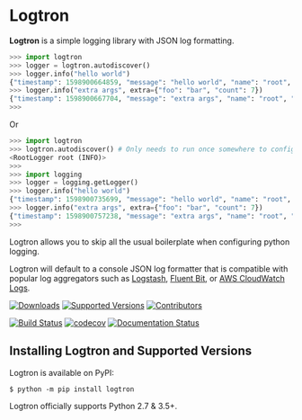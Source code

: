 # Logtron

**Logtron** is a simple logging library with JSON log formatting.

```python
>>> import logtron
>>> logger = logtron.autodiscover()
>>> logger.info("hello world")
{"timestamp": 1598900664859, "message": "hello world", "name": "root", "level": 20, "context": {}, "extra": {}}
>>> logger.info("extra args", extra={"foo": "bar", "count": 7})
{"timestamp": 1598900667704, "message": "extra args", "name": "root", "level": 20, "context": {}, "extra": {"foo": "bar", "count": 7}}
>>>
```

Or

```python
>>> import logtron
>>> logtron.autodiscover() # Only needs to run once somewhere to configure the root logger
<RootLogger root (INFO)>
>>>
>>> import logging
>>> logger = logging.getLogger()
>>> logger.info("hello world")
{"timestamp": 1598900735699, "message": "hello world", "name": "root", "level": 20, "context": {}, "extra": {}}
>>> logger.info("extra args", extra={"foo": "bar", "count": 7})
{"timestamp": 1598900757238, "message": "extra args", "name": "root", "level": 20, "context": {}, "extra": {"foo": "bar", "count": 7}}
>>>
```

Logtron allows you to skip all the usual boilerplate when configuring python logging.

Logtron will default to a console JSON log formatter that is compatible with popular log aggregators such as [Logstash](https://www.elastic.co/guide/en/logstash/current/introduction.html), [Fluent Bit](https://docs.fluentbit.io/manual/), or [AWS CloudWatch Logs](https://docs.aws.amazon.com/AmazonCloudWatch/latest/logs/WhatIsCloudWatchLogs.html).

[![Downloads](https://pepy.tech/badge/logtron/month)](https://pepy.tech/project/logtron/month)
[![Supported Versions](https://img.shields.io/pypi/pyversions/logtron.svg)](https://pypi.org/project/logtron)
[![Contributors](https://img.shields.io/github/contributors/ilija1/logtron.svg)](https://github.com/ilija1/logtron/graphs/contributors)

[![Build Status](https://travis-ci.org/ilija1/logtron.svg?branch=master)](https://travis-ci.org/ilija1/logtron)
[![codecov](https://codecov.io/gh/ilija1/logtron/branch/master/graph/badge.svg)](https://codecov.io/gh/ilija1/logtron)
[![Documentation Status](https://readthedocs.org/projects/logtron/badge/?version=latest)](https://logtron.readthedocs.io/en/latest/?badge=latest)

## Installing Logtron and Supported Versions

Logtron is available on PyPI:

```shell
$ python -m pip install logtron
```

Logtron officially supports Python 2.7 & 3.5+.
